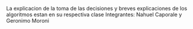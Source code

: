 La explicacion de la toma de las decisiones y breves explicaciones de los algoritmos estan en su respectiva clase
Integrantes:
Nahuel Caporale y Geronimo Moroni
